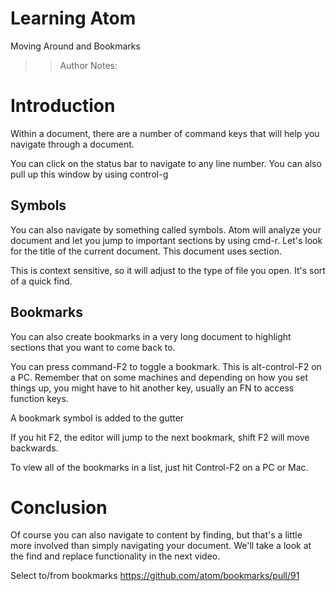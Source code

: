 <!-- .slide: data-state="title" -->
# Learning Atom
Moving Around and Bookmarks

> > Author Notes:

# Introduction
Within a document, there are a number of command keys that will help you navigate through a document.

You can click on the status bar to navigate to any line number. You can also pull up this window by using control-g

## Symbols
You can also navigate by something called symbols. Atom will analyze your document and let you jump to important sections by using cmd-r. Let's look for the title of the current document. This document uses section.

This is context sensitive, so it will adjust to the type of file you open. It's sort of a quick find.

## Bookmarks
You can also create bookmarks in a very long document to highlight sections that you want to come back to.

You can press command-F2 to toggle a bookmark. This is alt-control-F2 on a PC. Remember that on some machines and depending on how you set things up, you might have to hit another key, usually an FN to access function keys.

A bookmark symbol is added to the gutter

If you hit F2, the editor will jump to the next bookmark, shift F2 will move backwards.

To view all of the bookmarks in a list, just hit Control-F2 on a PC or Mac.

# Conclusion
Of course you can also navigate to content by finding, but that's a little more involved than simply navigating your document. We'll take a look at the find and replace functionality in the next video.



Select to/from bookmarks
https://github.com/atom/bookmarks/pull/91
